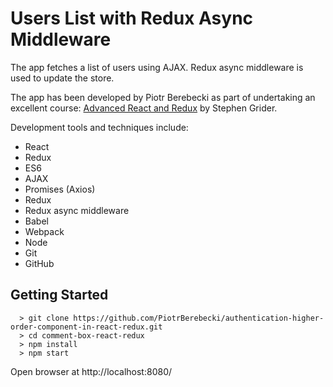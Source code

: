 # Users List with Redux Async Middleware

The app fetches a list of users using AJAX. Redux async middleware is used to update the store.

The app has been developed by Piotr Berebecki as part of undertaking an excellent course: [Advanced React and Redux](https://www.udemy.com/react-redux-tutorial) by Stephen Grider.

Development tools and techniques include:

* React
* Redux
* ES6
* AJAX
* Promises (Axios)
* Redux
* Redux async middleware
* Babel
* Webpack
* Node
* Git
* GitHub

## Getting Started

```
  > git clone https://github.com/PiotrBerebecki/authentication-higher-order-component-in-react-redux.git
  > cd comment-box-react-redux
  > npm install
  > npm start
```
Open browser at http://localhost:8080/
